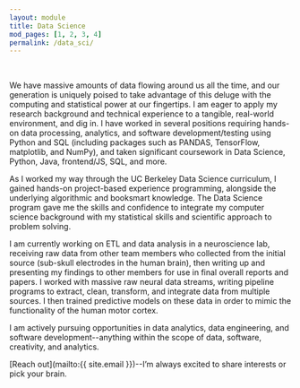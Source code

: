 ```yaml
---
layout: module
title: Data Science
mod_pages: [1, 2, 3, 4]
permalink: /data_sci/
---
```

<!--#### I'm a data-focused researcher, designer, and developer.-->
<br>

We have massive amounts of data flowing around us all the time, and our generation is uniquely poised to take advantage of this deluge with the computing and statistical power at our fingertips. I am eager to apply my research background and technical experience to a tangible, real-world environment, and dig in. I have worked in several positions requiring hands-on data processing, analytics, and software development/testing using Python and SQL (including packages such as PANDAS, TensorFlow, matplotlib, and NumPy), and taken significant coursework in Data Science, Python, Java, frontend/JS, SQL, and more.

As I worked my way through the UC Berkeley Data Science curriculum, I gained
hands-on project-based experience programming, alongside the underlying algorithmic
and booksmart knowledge. The Data Science program gave me the skills and confidence to
integrate my computer science background with my statistical skills and scientific approach
to problem solving.

I am currently working on ETL and data analysis in a neuroscience lab, receiving raw data from other team members who collected from the initial source (sub-skull electrodes in the human brain), then writing up and presenting my findings to other members for use in final overall reports and papers. I worked with massive raw neural data streams, writing pipeline programs to extract, clean, transform, and integrate data from multiple sources. I then trained predictive models on these data in order to mimic the functionality of the human motor cortex.

I am actively pursuing opportunities in data analytics, data engineering, and software development--anything within the scope of data, software, creativity, and analytics.

[Reach out](mailto:{{ site.email }})--I’m always excited to share interests or pick your brain.
